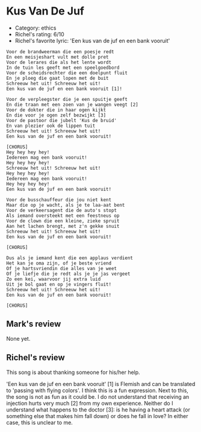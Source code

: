 # Kus Van De Juf

 * Category: ethics
 * Richel's rating: 6/10
 * Richel's  favorite lyric: 'Een kus van de juf en een bank vooruit'

```
Voor de brandweerman die een poesje redt
En een meisjeshart vult met dolle pret
Voor de lerares die als het lente wordt
In de tuin les geeft met een speelgoedbord
Voor de scheidsrechter die een doelpunt fluit
En je ploeg die gaat lopen met de buit
Schreeuw het uit! Schreeuw het uit!
Een kus van de juf en een bank vooruit [1]!

Voor de verpleegster die je een spuitje geeft
En die traan met een zoen van je wangen veegt [2]
Voor de dokter die in haar ogen kijkt
En die voor je ogen zelf bezwijkt [3]
Voor de pastoor die jubelt 'Kus de bruid'
En van plezier ook de lippen tuit
Schreeuw het uit! Schreeuw het uit!
Een kus van de juf en een bank vooruit!

[CHORUS]
Hey hey hey hey!
Iedereen mag een bank vooruit!
Hey hey hey hey!
Schreeuw het uit! Schreeuw het uit!
Hey hey hey hey!
Iedereen mag een bank vooruit!
Hey hey hey hey!
Een kus van de juf en een bank vooruit!

Voor de busschauffeur die jou niet kent
Maar die op je wacht, als je te laa-aat bent
Voor de verkeersagent die de auto's stopt
Als iemand oversteekt met een feestneus op
Voor de clown die een kleine, zieke spruit
Aan het lachen brengt, met z'n gekke snuit
Schreeuw het uit! Schreeuw het uit!
Een kus van de juf en een bank vooruit!

[CHORUS]

Dus als je iemand kent die een applaus verdient
Het kan je oma zijn, of je beste vriend
Of je hartsvriendin die alles van je weet
Of je liefje die je redt als je je jas vergeet
Zo een kei, waarvoor jij extra luid
Uit je bol gaat en op je vingers fluit!
Schreeuw het uit! Schreeuw het uit!
Een kus van de juf en een bank vooruit!

[CHORUS]
```

## Mark's review

None yet.

## Richel's review

This song is about thanking someone for his/her help.

'Een kus van de juf en een bank vooruit' [1] is Flemish and can be translated to 'passing with flying colors'.
I think this is a fun expression. Next to this, the song is not as fun as it could be.
I do not understand that receiving an injection hurts very much [2] from my own experience. 
Neither do I understand what happens to the doctor [3]: is he having a heart attack (or something
else that makes him fall down) or does he fall in love? In either case, this is unclear to me.
